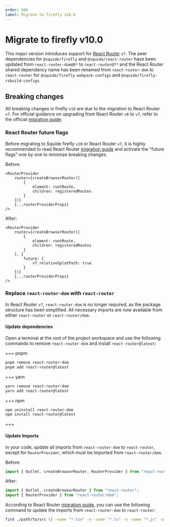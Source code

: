 ```yaml
---
order: 940
label: Migrate to firefly v10.0
---
```


# Migrate to firefly v10.0

This major version introduces support for [React Router](https://reactrouter.com) `v7`. The peer dependencies for `@squide/firefly` and `@squide/react-router` have been updated from `react-router-dom@6*` to `react-router@7*` and the React Router shared dependency name has been renamed from `react-router-dom` to `react-router` for `@squide/firefly-webpack-configs` and `@squide/firefly-rsbuild-configs`.

## Breaking changes

All breaking changes in firefly `v10` are due to the migration to React Router `v7`. For official guidance on upgrading from React Router `v6` to `v7`, refer to the official [migration guide](https://reactrouter.com/upgrading/v6).

### React Router future flags

Before migrating to Squide firefly `v10` or React Router `v7`, it is highly recommended to read React Router [migration guide](https://reactrouter.com/upgrading/v6) and activate the "future flags" one by one to minimize breaking changes.

Before:

```tsx
<RouterProvider
    router={createBrowserRouter([
        {
            element: rootRoute,
            children: registeredRoutes
        }
    ])}
    {...routerProviderProps}
/>
```

After:

```tsx
<RouterProvider
    router={createBrowserRouter([
        {
            element: rootRoute,
            children: registeredRoutes
        }
    ], {
        future: {
            v7_relativeSplatPath: true
        }
    })}
    {...routerProviderProps}
/>
```

### Replace `react-router-dom` with `react-router`

In React Router `v7`, `react-router-dom` is no longer required, as the package structure has been simplified. All necessary imports are now available from either `react-router` or `react-router/dom`.

#### Update dependencies

Open a terminal at the root of the project workspace and use the following commands to remove `react-router-dom` and install `react-router@latest`:

+++ pnpm
```bash
pnpm remove react-router-dom
pnpm add react-router@latest
```
+++ yarn
```bash
yarn remove react-router-dom
yarn add react-router@latest
```
+++ npm
```bash
npm uninstall react-router-dom
npm install react-router@latest
```
+++

#### Update Imports

In your code, update all imports from `react-router-dom` to `react-router`, except for `RouterProvider`, which must be imported from `react-router/dom`.

Before:

```ts
import { Outlet, createBrowserRouter, RouterProvider } from "react-router-dom";
```

After:

```ts
import { Outlet, createBrowserRouter } from "react-router";
import { RouterProvider } from "react-router/dom";
```

According to React Router [migration guide](https://reactrouter.com/upgrading/v6#upgrade-to-v7), you can use the following command to update the imports from `react-router-dom` to `react-router`:

```bash
find ./path/to/src \( -name "*.tsx" -o -name "*.ts" -o -name "*.js" -o -name "*.jsx" \) -type f -exec sed -i '' 's|from "react-router-dom"|from "react-router"|g' {} +
```
